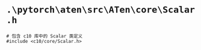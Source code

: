 # `.\pytorch\aten\src\ATen\core\Scalar.h`

```
# 包含 c10 库中的 Scalar 类定义
#include <c10/core/Scalar.h>
```